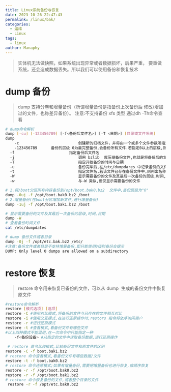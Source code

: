 ```yaml
---
title: Linux系统备份与恢复
date: 2023-10-26 22:47:43
permalink: /linux/bak/
categories:
  - 运维
  - Linux
tags:
  - linux
author: Manaphy
---
```

> 实体机无法做快照，如果系统出现异常或者数据损坏，后果严重， 要重做系统，还会造成数据丢失。所以我们可以使用备份和恢复技术

# dump 备份
> dump 支持分卷和增量备份（所谓增量备份是指备份上次备份后 修改/增加过的文件，也称差异备份）。
> 注意:不支持备份 xfs 类型 通过dh -Th命令查看

```bash
# dump命令解析
dump [-cu] [-123456789] [-f<备份后文件名>] [-T <日期>] [目录或文件系统]
dump
	-c							创建新的归档文件，并将由一个或多个文件参数所指定的内容写入归档文件的开头(这里的c是指下面的备份层级)
  	-123456789  	备份的层级 0为最完整备份,会备份所有文件.若指定0以上的层级,则备份至上一次备份以来修改或新增的文件,到9后,可以再次轮替
  -f  						指定备份后文件名
  -j							调用 bzlib  库压缩备份文件,也就是将备份后的文件压缩成 bz2 格式,让文件更小
  -T							指定开始备份的时间与日期
  -u							备份完毕后,在/etc/dumpdares 中记录备份的文件系统,层级,日期与时间等
  -t							指定文件名,若该文件已存在备份文件中,则列出名称
  -W							显示需要备份的文件及其最后一次备份的层级,时间,日期
  -w							与-W 类似,但仅显示需要备份的文件

# 1.将/boot分区所有内容备份到/opt/boot.bak0.bz2  文件中,备份层级为"0"
dump -0uj -f /opt/boot.bak0.bz2 /boot
# 2.增量备份(在boot分区增加新文件,进行增量备份)
dump -1uj -f /opt/boot.bak1.bz2 /boot

# 显示需要备份的文件及其最后一次备份的层级,时间,日期
dump -W
# 查看备份时间文件
cat /etc/dumpdates

# dump 备份文件或者目录
dump -0j -f /opt/etc.bak.bz2 /etc/
#注意:备份文件或者目录不支持增量备份,即只能使用0级别备份会提示
DUMP: Only level 0 dumps are allowed on a subdirectory
```
# restore 恢复
> restore 命令用来恢复已备份的文件，可以从 dump  生成的备份文件中恢复原文件

```bash
#restore命令解析
restore	[模式选项] [选项]
restore -C #使用对比模式,将备份的文件与已存在的文件相互对比
restore -i #使用交互模式,在进行还原操作时,restors 指令将依序询问用户
restore -r #进行还原模式
restore -t #查看模式,看备份文件有哪些文件
#以上四种模式不能混用,在一次命令中只能指定一种
	-f<备份设备> #从指定的文件中读取备份数据,进行还原操作
 
 # restore 命令比较模式,比较备份文件和原文件的区别
restore -C -f boot.bak1.bz2
# restore 命令查看模式,看备份文件有哪些数据/文件
restore -t -f boot.bak0.bz2
# restore 命令还原模式;如果有增量备份,需要把增量备份也进行恢复,按顺序恢复
restore -r -f /opt/boot.bak0.bz2
restore -r -f /opt/boot.bak1.bz2
# restore 命令恢复备份的文件,或者整个目录的文件
 restore -r -f /opt/etc.bak0.bz2
```
